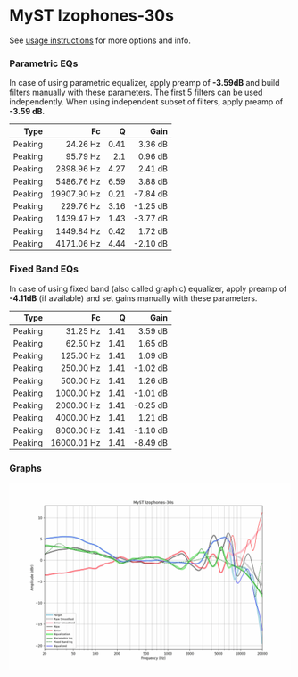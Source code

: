 # MyST Izophones-30s
See [usage instructions](https://github.com/jaakkopasanen/AutoEq#usage) for more options and info.

### Parametric EQs
In case of using parametric equalizer, apply preamp of **-3.59dB** and build filters manually
with these parameters. The first 5 filters can be used independently.
When using independent subset of filters, apply preamp of **-3.59 dB**.

| Type    | Fc          |    Q | Gain     |
|--------:|------------:|-----:|---------:|
| Peaking | 24.26 Hz    | 0.41 | 3.36 dB  |
| Peaking | 95.79 Hz    | 2.1  | 0.96 dB  |
| Peaking | 2898.96 Hz  | 4.27 | 2.41 dB  |
| Peaking | 5486.76 Hz  | 6.59 | 3.88 dB  |
| Peaking | 19907.90 Hz | 0.21 | -7.84 dB |
| Peaking | 229.76 Hz   | 3.16 | -1.25 dB |
| Peaking | 1439.47 Hz  | 1.43 | -3.77 dB |
| Peaking | 1449.84 Hz  | 0.42 | 1.72 dB  |
| Peaking | 4171.06 Hz  | 4.44 | -2.10 dB |

### Fixed Band EQs
In case of using fixed band (also called graphic) equalizer, apply preamp of **-4.11dB**
(if available) and set gains manually with these parameters.

| Type    | Fc          |    Q | Gain     |
|--------:|------------:|-----:|---------:|
| Peaking | 31.25 Hz    | 1.41 | 3.59 dB  |
| Peaking | 62.50 Hz    | 1.41 | 1.65 dB  |
| Peaking | 125.00 Hz   | 1.41 | 1.09 dB  |
| Peaking | 250.00 Hz   | 1.41 | -1.02 dB |
| Peaking | 500.00 Hz   | 1.41 | 1.26 dB  |
| Peaking | 1000.00 Hz  | 1.41 | -1.01 dB |
| Peaking | 2000.00 Hz  | 1.41 | -0.25 dB |
| Peaking | 4000.00 Hz  | 1.41 | 1.21 dB  |
| Peaking | 8000.00 Hz  | 1.41 | -1.10 dB |
| Peaking | 16000.01 Hz | 1.41 | -8.49 dB |

### Graphs
![](./MyST%20Izophones-30s.png)